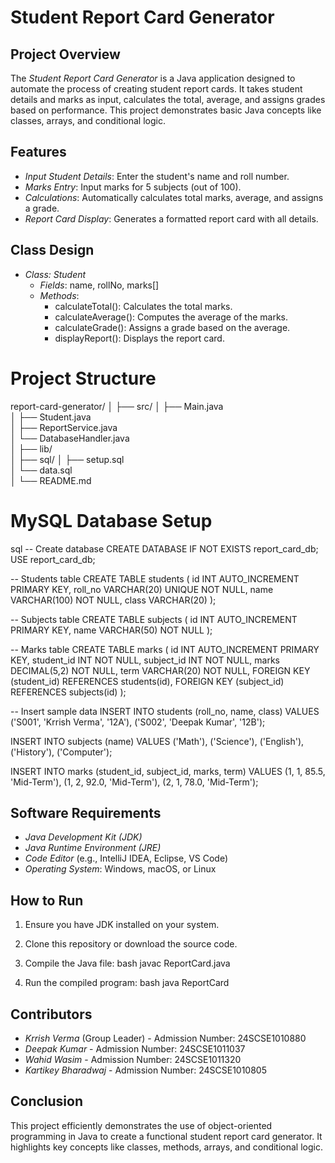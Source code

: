 # Student Report Card Generator
## Project Overview
The *Student Report Card Generator* is a Java application designed to automate the process of creating student report cards. It takes student details and marks as input, calculates the total, average, and assigns grades based on performance. This project demonstrates basic Java concepts like classes, arrays, and conditional logic.

## Features
- *Input Student Details*: Enter the student's name and roll number.
- *Marks Entry*: Input marks for 5 subjects (out of 100).
- *Calculations*: Automatically calculates total marks, average, and assigns a grade.
- *Report Card Display*: Generates a formatted report card with all details.

## Class Design
- *Class: Student*
  - *Fields*: name, rollNo, marks[]
  - *Methods*: 
    - calculateTotal(): Calculates the total marks.
    - calculateAverage(): Computes the average of the marks.
    - calculateGrade(): Assigns a grade based on the average.
    - displayReport(): Displays the report card.
 # Project Structure
report-card-generator/
│
├── src/
│   ├── Main.java                
│   ├── Student.java           
│   ├── ReportService.java      
│   └── DatabaseHandler.java   
│
├── lib/                       
│
├── sql/
│   ├── setup.sql              
│   └── data.sql                
│
└── README.md            


# MySQL Database Setup 

sql
-- Create database
CREATE DATABASE IF NOT EXISTS report_card_db;
USE report_card_db;

-- Students table
CREATE TABLE students (
    id INT AUTO_INCREMENT PRIMARY KEY,
    roll_no VARCHAR(20) UNIQUE NOT NULL,
    name VARCHAR(100) NOT NULL,
    class VARCHAR(20)
);

-- Subjects table
CREATE TABLE subjects (
    id INT AUTO_INCREMENT PRIMARY KEY,
    name VARCHAR(50) NOT NULL
);

-- Marks table
CREATE TABLE marks (
    id INT AUTO_INCREMENT PRIMARY KEY,
    student_id INT NOT NULL,
    subject_id INT NOT NULL,
    marks DECIMAL(5,2) NOT NULL,
    term VARCHAR(20) NOT NULL,
    FOREIGN KEY (student_id) REFERENCES students(id),
    FOREIGN KEY (subject_id) REFERENCES subjects(id)
);

-- Insert sample data
INSERT INTO students (roll_no, name, class) VALUES 
('S001', 'Krrish Verma', '12A'),
('S002', 'Deepak Kumar', '12B');

INSERT INTO subjects (name) VALUES 
('Math'), ('Science'), ('English'), ('History'), ('Computer');

INSERT INTO marks (student_id, subject_id, marks, term) VALUES
(1, 1, 85.5, 'Mid-Term'),
(1, 2, 92.0, 'Mid-Term'),
(2, 1, 78.0, 'Mid-Term');

## Software Requirements
- *Java Development Kit (JDK)*
- *Java Runtime Environment (JRE)*
- *Code Editor* (e.g., IntelliJ IDEA, Eclipse, VS Code)
- *Operating System*: Windows, macOS, or Linux

## How to Run
1. Ensure you have JDK installed on your system.
2. Clone this repository or download the source code.
3. Compile the Java file:
   bash
   javac ReportCard.java
   
4. Run the compiled program:
   bash
   java ReportCard
   

## Contributors
- *Krrish Verma* (Group Leader) - Admission Number: 24SCSE1010880
- *Deepak Kumar* - Admission Number: 24SCSE1011037
- *Wahid Wasim* - Admission Number: 24SCSE1011320
- *Kartikey Bharadwaj* - Admission Number: 24SCSE1010805

## Conclusion
This project efficiently demonstrates the use of object-oriented programming in Java to create a functional student report card generator. It highlights key concepts like classes, methods, arrays, and conditional logic.
